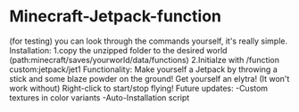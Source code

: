 # Minecraft-Jetpack-function
(for testing) you can look through the commands yourself, it's really simple.                                                 Installation:                                                                                                             1.copy the unzipped folder to the desired world (path:minecraft/saves/yourworld/data/functions)                     2.Initialze with  /function custom:jetpack/jet1                                                                   Functionality:                                                                                                              Make yourself a Jetpack by throwing a stick and some blaze powder on the ground!                                            Get yourself an elytra! (It won't work without)                                                                           Right-click to start/stop flying!                                                                                         Future updates:                                                                                                                -Custom textures in color variants                                                                                             -Auto-Installation script
